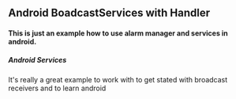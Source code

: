 ## Android BoadcastServices with Handler
#### This is just an example how to use alarm manager and services in android.
##### Android Services
It's really a great example to work with to get stated with broadcast receivers and to learn android
